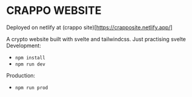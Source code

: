 # CRAPPO WEBSITE  

Deployed on netlify at (crappo site)[https://crapposite.netlify.app/]

A crypto website built with svelte and tailwindcss. Just practising svelte  
Development:  
- `npm install`
- `npm run dev`

Production:
- `npm run prod`